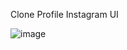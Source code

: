 Clone Profile Instagram UI

![image](https://user-images.githubusercontent.com/64517729/172668251-a3ce7e9e-a693-44e7-b5ee-61a9d629a66e.png)
